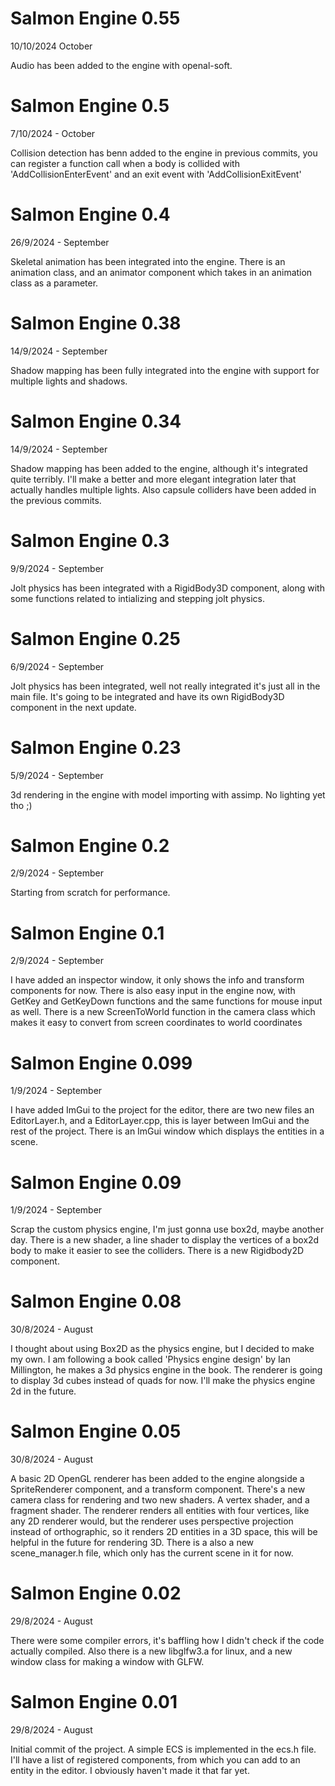 # Salmon Engine 0.55
10/10/2024 October

Audio has been added to the engine with openal-soft.

# Salmon Engine 0.5
7/10/2024 - October 

Collision detection has benn added to the engine in previous commits, you can register 
a function call when a body is collided with 'AddCollisionEnterEvent' and an exit event
with 'AddCollisionExitEvent'

# Salmon Engine 0.4
26/9/2024 - September

Skeletal animation has been integrated into the engine. There is an animation class,
and an animator component which takes in an animation class as a parameter.

# Salmon Engine 0.38
14/9/2024 - September

Shadow mapping has been fully integrated into the engine with support for multiple lights and shadows. 

# Salmon Engine 0.34
14/9/2024 - September

Shadow mapping has been added to the engine, although it's integrated quite terribly.
I'll make a better and more elegant integration later that actually handles multiple lights.
Also capsule colliders have been added in the previous commits.

# Salmon Engine 0.3
9/9/2024 - September

Jolt physics has been integrated with a RigidBody3D component, along with some functions related
to intializing and stepping jolt physics.

# Salmon Engine 0.25
6/9/2024 - September

Jolt physics has been integrated, well not really integrated it's just all in the main file.
It's going to be integrated and have its own RigidBody3D component in the next update.

# Salmon Engine 0.23
5/9/2024 - September

3d rendering in the engine with model importing with assimp. No lighting yet tho ;)

# Salmon Engine 0.2
2/9/2024 - September

Starting from scratch for performance.

# Salmon Engine 0.1
2/9/2024 - September

I have added an inspector window, it only shows the info and transform components for now.
There is also easy input in the engine now, with GetKey and GetKeyDown functions and the same
functions for mouse input as well. There is a new ScreenToWorld function in the camera class
which makes it easy to convert from screen coordinates to world coordinates

# Salmon Engine 0.099
1/9/2024 - September

I have added ImGui to the project for the editor, there are two new files an EditorLayer.h,
and a EditorLayer.cpp, this is layer between ImGui and the rest of the project.
There is an ImGui window which displays the entities in a scene.

# Salmon Engine 0.09
1/9/2024 - September

Scrap the custom physics engine, I'm just gonna use box2d, maybe another day.
There is a new shader, a line shader to display the vertices of a box2d body to make
it easier to see the colliders. There is a new Rigidbody2D component.

# Salmon Engine 0.08
30/8/2024 - August

I thought about using Box2D as the physics engine, but I decided to make my own.
I am following a book called 'Physics engine design' by Ian Millington,
he makes a 3d physics engine in the book.
The renderer is going to display 3d cubes instead of quads for now.
I'll make the physics engine 2d in the future.

# Salmon Engine 0.05
30/8/2024 - August

A basic 2D OpenGL renderer has been added to the engine alongside a SpriteRenderer component,
and a transform component. There's a new camera class for rendering and two new shaders.
A vertex shader, and a fragment shader. The renderer renders all entities with four vertices,
like any 2D renderer would, but the renderer uses perspective projection instead of orthographic,
so it renders 2D entities in a 3D space, this will be helpful in the future for rendering 3D.
There is a also a new scene_manager.h file, which only has the current scene in it for now.

# Salmon Engine 0.02
29/8/2024 - August

There were some compiler errors, it's baffling how I didn't check if the code actually compiled.
Also there is a new libglfw3.a for linux, and a new window class for making a window with GLFW.

# Salmon Engine 0.01
29/8/2024 - August

Initial commit of the project. A simple ECS is implemented in the ecs.h file.
I'll have a list of registered components, from which you can add to an entity in the editor.
I obviously haven't made it that far yet.

